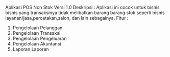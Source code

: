 Aplikasi POS Non Stok Versi 1.0
Deskripsi :
Aplikasi ini cocok untuk bisnis bisnis yang transaksinya tidak melibatkan barang barang stok seperti bisnis layanan/jasa,percetakan,salon, dan lain sebagainya.
Fitur :
1) Pengelolaan Pelanggan
2) Pengelolaan Transaksi
3) Pengelolaan Pengeluaran
4) Pengelolaan Akuntansi
5) Laporan Laporan
